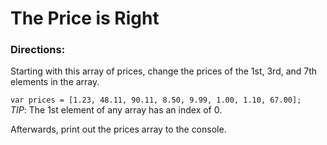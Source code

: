 # The Price is Right

### Directions:
Starting with this array of prices, change the prices of the 1st, 3rd, and 7th elements in the array.  

`var prices = [1.23, 48.11, 90.11, 8.50, 9.99, 1.00, 1.10, 67.00];`  
*TIP*: The 1st element of any array has an index of 0.  
  
Afterwards, print out the prices array to the console.
